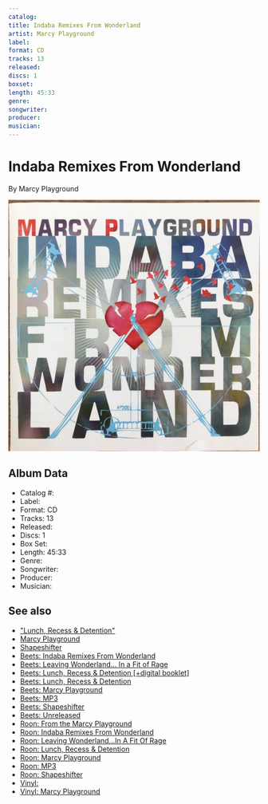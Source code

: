 ```yaml
---
catalog: 
title: Indaba Remixes From Wonderland
artist: Marcy Playground
label: 
format: CD
tracks: 13
released: 
discs: 1
boxset: 
length: 45:33
genre: 
songwriter: 
producer: 
musician: 
---
```


# Indaba Remixes From Wonderland

By Marcy Playground

![](../../assets/albumcovers/Marcy_Playground-Indaba_Remixes_From_Wonderland.png)

## Album Data

- Catalog #: 
- Label: 
- Format: CD
- Tracks: 13
- Released: 
- Discs: 1
- Box Set: 
- Length: 45:33
- Genre: 
- Songwriter: 
- Producer: 
- Musician: 


## See also

- ["Lunch, Recess & Detention"](Lunch__Recess_and_Detention.md)
- [Marcy Playground](Marcy_Playground.md)
- [Shapeshifter](Shapeshifter.md)
- [Beets: Indaba Remixes From Wonderland](../../Beets/Marcy_Playground/Indaba_Remixes_From_Wonderland.md)
- [Beets: Leaving Wonderland... In a Fit of Rage](../../Beets/Marcy_Playground/Leaving_Wonderland_In_a_Fit_of_Rage.md)
- [Beets: Lunch, Recess & Detention [+digital booklet]](../../Beets/Marcy_Playground/Lunch__Recess_and_Detention_[+digital_booklet].md)
- [Beets: Lunch, Recess & Detention](../../Beets/Marcy_Playground/Lunch__Recess_and_Detention.md)
- [Beets: Marcy Playground](../../Beets/Marcy_Playground/Marcy_Playground.md)
- [Beets: MP3](../../Beets/Marcy_Playground/MP3.md)
- [Beets: Shapeshifter](../../Beets/Marcy_Playground/Shapeshifter.md)
- [Beets: Unreleased](../../Beets/Marcy_Playground/Unreleased.md)
- [Roon: From the Marcy Playground](../../Roon/Marcy_Playground/From_the_Marcy_Playground.md)
- [Roon: Indaba Remixes From Wonderland](../../Roon/Marcy_Playground/Indaba_Remixes_From_Wonderland.md)
- [Roon: Leaving Wonderland...In A Fit Of Rage](../../Roon/Marcy_Playground/Leaving_WonderlandIn_A_Fit_Of_Rage.md)
- [Roon: Lunch, Recess & Detention](../../Roon/Marcy_Playground/Lunch__Recess_and_Detention.md)
- [Roon: Marcy Playground](../../Roon/Marcy_Playground/Marcy_Playground.md)
- [Roon: MP3](../../Roon/Marcy_Playground/MP3.md)
- [Roon: Shapeshifter](../../Roon/Marcy_Playground/Shapeshifter.md)
- [Vinyl: ](../../Vinyl/Marcy_Playground/Marcy_Playground_index.md)
- [Vinyl: Marcy Playground](../../Vinyl/Marcy_Playground/Marcy_Playground.md)
